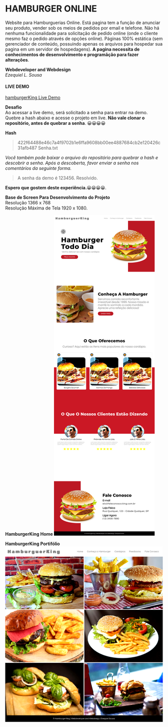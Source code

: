# HAMBURGER ONLINE
Website para Hamburguerias Online. Está pagina tem a função de anunciar seu produto, vender sob os meios de pedidos por email e telefone. Não há nenhuma funcionalidade para solicitação de pedido online (onde o cliente mesmo faz o pedido através de opções online). Páginas 100% estática (sem gerenciador de conteúdo, possuindo apenas os arquivos para hospedar sua pagina em um servidor de hospedagens). **A pagina necessita de conhecimentos de desenvolvimento e programãção para fazer alterações**.<br>

**Webdeveloper and Webdesign**<br>
*Ezequiel L. Sousa*<br>

#### LIVE DEMO
[hamburgerKing Live Demo](https://undisturbed-reserve.cloudvent.net/)

**Desafio**<br>
Ao acessar a live demo, será solicitado a senha para entrar na demo. Quebre a hash abaixo e acesse o projeto em live. **Não vale clonar o repositório, antes de quebrar a senha**. 😀😀😀😀<br>

**Hash**<br>
> 422f64488e46c7a4f9702b1e6ffa9608bb00ee4887684cb2e120426c31afb487  Senha.txt

*Você também pode baixar o arquivo do repositório para quebrar a hash e descobrir a senha. Após a descoberta, favor enviar a senha nos comentários da seguinte forma.*<br>

> A senha da demo é 123456. Resolvido.

**Espero que gostem deste experiência.**😀😀😀😀.<br>

**Base de Screen Para Desenvolvimento do Projeto**<br>
Resolução 1366 x 768<br>
Resolução Máxima de Tela 1920 x 1080.<br>

**HamburgerKing Home**
![HamburgerKing Home](./assets/arquivos/screenshot_hamburgerking.png)

**HamburgerKing Portifólio**
![HamburgerKing Portifolio](./assets/arquivos/screenshot_hamburgerking_portifolio.png)
